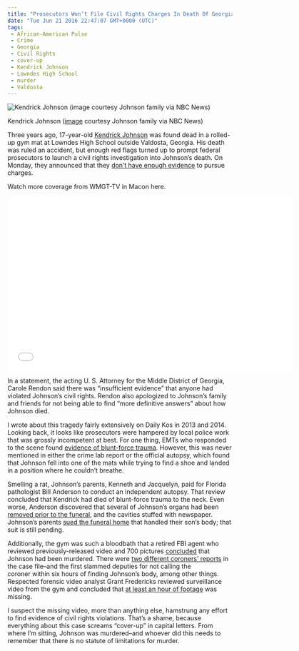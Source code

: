```yaml
---
title: "Prosecutors Won’t File Civil Rights Charges In Death Of Georgia Teen (WITH VIDEO)"
date: "Tue Jun 21 2016 22:47:07 GMT+0000 (UTC)"
tags: 
 - African-American Pulse
 - Crime
 - Georgia
 - Civil Rights
 - cover-up
 - Kendrick Johnson
 - Lowndes High School
 - murder
 - Valdosta
---
```

<p><!-- Quick Adsense WordPress Plugin: http://quicksense.net/ --></p><div id="attachment_138449" style="width: 610px" class="wp-caption aligncenter"><img class="size-large wp-image-138449" src="http://i1.wp.com/cdn.liberalamerica.org/wp-content/uploads/2016/06/Kendrick-Johnson-600x450.jpg?resize=600%2C450" alt="Kendrick Johnson (image courtesy Johnson family via NBC News)" srcset="http://cdn.liberalamerica.org/wp-content/uploads/2016/06/Kendrick-Johnson.jpg 600w, http://cdn.liberalamerica.org/wp-content/uploads/2016/06/Kendrick-Johnson.jpg 64w, http://cdn.liberalamerica.org/wp-content/uploads/2016/06/Kendrick-Johnson.jpg 350w, http://cdn.liberalamerica.org/wp-content/uploads/2016/06/Kendrick-Johnson.jpg 768w, http://cdn.liberalamerica.org/wp-content/uploads/2016/06/Kendrick-Johnson.jpg 795w, http://cdn.liberalamerica.org/wp-content/uploads/2016/06/Kendrick-Johnson.jpg 800w" sizes="(max-width: 600px) 100vw, 600px" data-recalc-dims="1">
<p class="wp-caption-text">Kendrick Johnson (<a href="http://media4.s-nbcnews.com/j/streams/2013/november/131107/8c9616076-131029-kendrick-johnson-4x3-2p.nbcnews-ux-2880-1000.jpg" onclick="__gaTracker(&apos;send&apos;, &apos;event&apos;, &apos;outbound-article&apos;, &apos;http://media4.s-nbcnews.com/j/streams/2013/november/131107/8c9616076-131029-kendrick-johnson-4x3-2p.nbcnews-ux-2880-1000.jpg&apos;, &apos;image&apos;);">image</a> courtesy Johnson family via NBC News)</p>
</div><p>Three years ago, 17-year-old <a href="http://www.liberalamerica.org/2014/05/20/kendrick-johnson-was-it-an-accident-or-murder/">Kendrick Johnson</a> was found dead in a rolled-up gym mat at Lowndes High School outside Valdosta, Georgia.&#xA0;His death was ruled an accident, but enough red flags turned up to prompt federal prosecutors to launch a civil rights investigation into Johnson&#x2019;s death. On Monday, they announced that they <a href="http://www.nbcnews.com/news/nbcblk/justice-department-no-criminal-charges-gym-mat-death-georgia-teen-n595846" onclick="__gaTracker(&apos;send&apos;, &apos;event&apos;, &apos;outbound-article&apos;, &apos;http://www.nbcnews.com/news/nbcblk/justice-department-no-criminal-charges-gym-mat-death-georgia-teen-n595846&apos;, &apos;don\&apos;t have enough evidence&apos;);">don&#x2019;t have enough evidence</a> to pursue charges.</p><p>Watch more coverage from WMGT-TV in Macon here.</p><p><span class="embed-youtube" style="text-align:center; display: block;"><iframe class="youtube-player" type="text/html" width="640" height="390" src="//www.youtube.com/embed/4xTGYX2gM0c?version=3&amp;rel=1&amp;fs=1&amp;autohide=2&amp;showsearch=0&amp;showinfo=1&amp;iv_load_policy=1&amp;wmode=transparent" allowfullscreen="true" style="border:0;"></iframe></span></p><p>In a statement, the acting U. S. Attorney for the Middle District of Georgia, Carole Rendon&#xA0;said there was &#x201C;insufficient evidence&#x201D; that anyone had violated Johnson&#x2019;s civil rights. Rendon also apologized to Johnson&#x2019;s family and friends for not being able to find &#x201C;more definitive answers&#x201D; about how Johnson died.</p><p>I wrote about this tragedy fairly extensively on Daily Kos in 2013 and 2014. Looking back, it looks like prosecutors were hampered by local police work that was grossly incompetent at best. For one thing, EMTs who responded to the scene found <a href="http://www.cnn.com/2013/09/03/us/georgia-teen-death-autopsy/" onclick="__gaTracker(&apos;send&apos;, &apos;event&apos;, &apos;outbound-article&apos;, &apos;http://www.cnn.com/2013/09/03/us/georgia-teen-death-autopsy/&apos;, &apos;evidence of blunt-force trauma&apos;);">evidence of blunt-force trauma</a>. However, this was never mentioned in either the crime lab report or the official autopsy, which found that Johnson fell into one of the mats while trying to find a shoe and landed in a position where he couldn&#x2019;t breathe.</p><p>Smelling a rat, Johnson&#x2019;s parents, Kenneth and Jacquelyn, paid for&#xA0;Florida pathologist Bill Anderson to conduct an independent autopsy. That review concluded that Kendrick had died of blunt-force trauma to the neck. Even worse, Anderson discovered that several of Johnson&#x2019;s organs had been <a href="http://www.cnn.com/2013/10/09/us/georgia-gym-mat-death/index.html" onclick="__gaTracker(&apos;send&apos;, &apos;event&apos;, &apos;outbound-article&apos;, &apos;http://www.cnn.com/2013/10/09/us/georgia-gym-mat-death/index.html&apos;, &apos;removed prior to the funeral&apos;);">removed prior to the funeral</a>, and the cavities stuffed with newspaper. Johnson&#x2019;s parents <a href="http://www.dailykos.com/story/2014/02/06/1275499/-Family-of-GA-teen-found-dead-in-gym-mat-sues-funeral-home" onclick="__gaTracker(&apos;send&apos;, &apos;event&apos;, &apos;outbound-article&apos;, &apos;http://www.dailykos.com/story/2014/02/06/1275499/-Family-of-GA-teen-found-dead-in-gym-mat-sues-funeral-home&apos;, &apos;sued the funeral home&apos;);">sued the funeral home</a> that handled their son&#x2019;s body; that suit is still pending.</p><p>Additionally, the gym&#xA0;was such a bloodbath that a retired FBI agent who reviewed previously-released video and 700 pictures <a href="http://www.cnn.com/2013/10/08/us/georgia-gym-mat-death/index.html" onclick="__gaTracker(&apos;send&apos;, &apos;event&apos;, &apos;outbound-article&apos;, &apos;http://www.cnn.com/2013/10/08/us/georgia-gym-mat-death/index.html&apos;, &apos;concluded&apos;);">concluded</a> that Johnson had been murdered. There were <a href="http://www.cnn.com/2013/10/08/us/georgia-gym-mat-death/index.html" onclick="__gaTracker(&apos;send&apos;, &apos;event&apos;, &apos;outbound-article&apos;, &apos;http://www.cnn.com/2013/10/08/us/georgia-gym-mat-death/index.html&apos;, &apos;two different coroners\&apos; reports&apos;);">two different coroners&#x2019; reports</a> in the case file&#x2013;and the first slammed deputies for not calling&#xA0;the coroner&#xA0;within six hours of finding Johnson&#x2019;s body, among other things. Respected forensic video analyst Grant Fredericks reviewed surveillance video from the gym and concluded that <a href="http://www.cnn.com/2013/11/21/justice/kendrick-johnson-surveillance-videos/index.html" onclick="__gaTracker(&apos;send&apos;, &apos;event&apos;, &apos;outbound-article&apos;, &apos;http://www.cnn.com/2013/11/21/justice/kendrick-johnson-surveillance-videos/index.html&apos;, &apos;at least an hour of footage&apos;);">at least an hour of footage</a> was missing.</p><p>I suspect the missing video, more than anything else, hamstrung any effort to find evidence of civil rights violations. That&#x2019;s a shame, because everything about this case screams &#x201C;cover-up&#x201D; in capital letters. From where I&#x2019;m sitting, Johnson was murdered&#x2013;and whoever did this needs to remember that there is no statute of limitations for murder.</p><div style="font-size:0px;height:0px;line-height:0px;margin:0;padding:0;clear:both"></div>